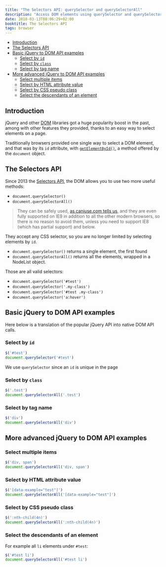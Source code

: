 ```yaml
---
title: "The Selectors API: querySelector and querySelectorAll"
description: "Access DOM elements using querySelector and querySelectorAll. They accept any CSS selector, so you are no longer limited by selecting elements by `id`"
date: 2018-03-13T08:06:29+02:00
booktitle: The Selectors API
tags: browser
---
```


<!-- TOC -->

- [Introduction](#introduction)
- [The Selectors API](#the-selectors-api)
- [Basic jQuery to DOM API examples](#basic-jquery-to-dom-api-examples)
  - [Select by `id`](#select-by-id)
  - [Select by `class`](#select-by-class)
  - [Select by tag name](#select-by-tag-name)
- [More advanced jQuery to DOM API examples](#more-advanced-jquery-to-dom-api-examples)
  - [Select multiple items](#select-multiple-items)
  - [Select by HTML attribute value](#select-by-html-attribute-value)
  - [Select by CSS pseudo class](#select-by-css-pseudo-class)
  - [Select the descendants of an element](#select-the-descendants-of-an-element)

<!-- /TOC -->

## Introduction

jQuery and other [DOM](/dom/) libraries got a huge popularity boost in the past, among with other features they provided, thanks to an easy way to select elements on a page.

Traditionally browsers provided one single way to select a DOM element, and that was by its `id` attribute, with [`getElementById()`](https://developer.mozilla.org/en-US/docs/Web/API/Document/getElementById), a method offered by the `document` object.

## The Selectors API

Since 2013 the [Selectors API](https://www.w3.org/TR/selectors-api/), the DOM allows you to use two more useful methods:

- `document.querySelector()`
- `document.querySelectorAll()`

> They can be safely used, [as caniuse.com tells us](https://caniuse.com/#feat=queryselector), and they are even fully supported on IE9 in addition to all the other modern browsers, so there is no reason to avoid them, unless you need to support IE8 (which has partial support) and below.

They accept any CSS selector, so you are no longer limited by selecting elements by `id`.

- `document.querySelector()` returns a single element, the first found
- `document.querySelectorAll()` returns all the elements, wrapped in a NodeList object.

Those are all valid selectors:

- `document.querySelector('#test')`
- `document.querySelector('.my-class')`
- `document.querySelector('#test .my-class')`
- `document.querySelector('a:hover')`

## Basic jQuery to DOM API examples

Here below is a translation of the popular jQuery API into native DOM API calls.

### Select by `id`

```js
$('#test')
document.querySelector('#test')
```

We use `querySelector` since an `id` is unique in the page

### Select by `class`

```js
$('.test')
document.querySelectorAll('.test')
```

### Select by tag name

```js
$('div')
document.querySelectorAll('div')
```

## More advanced jQuery to DOM API examples

### Select multiple items

```js
$('div, span')
document.querySelectorAll('div, span')
```

### Select by HTML attribute value

```js
$('[data-example="test"]')
document.querySelectorAll('[data-example="test"]')
```

### Select by CSS pseudo class

```js
$(':nth-child(4n)')
document.querySelectorAll(':nth-child(4n)')
```

### Select the descendants of an element

For example all `li` elements under `#test`:

```js
$('#test li')
document.querySelectorAll('#test li')
```